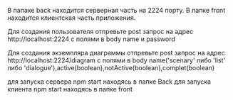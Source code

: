 В папаке back находится серверная часть на 2224 порту. 
В папке front находится клиентская часть приложения.

Для создания пользователя отпревьте post запрос на адрес http://localhost:2224 с полями в body name и password

Для создания экземпляра диаграммы отпревьте post запрос на адрес 
http://localhost:2224/diagram с полями в body name('scenary' либо 'list' либо 'dialogue'),active(boolean),notActive(boolean),complet(boolean)

для запуска сервера npm start находясь в папке Back
для запуска клиента npm start находясь в папке front

